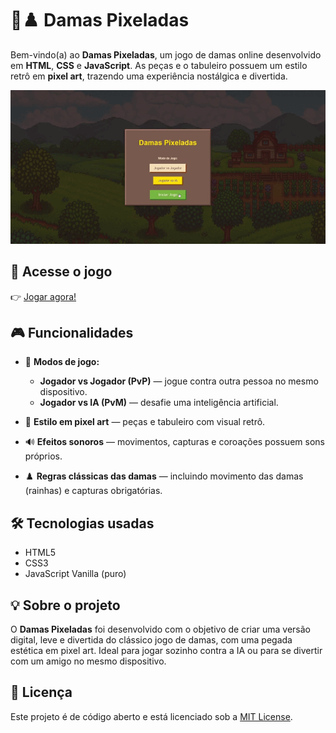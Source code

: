# 🎨♟️ Damas Pixeladas

Bem-vindo(a) ao **Damas Pixeladas**, um jogo de damas online desenvolvido em **HTML**, **CSS** e **JavaScript**. As peças e o tabuleiro possuem um estilo retrô em **pixel art**, trazendo uma experiência nostálgica e divertida.

![Damas Pixeladas - Demonstração](./demonstracao.gif)

## 🔗 Acesse o jogo

👉 [Jogar agora!](https://avrilstihler.github.io/Jogo_Damas/)

## 🎮 Funcionalidades

* 🧠 **Modos de jogo:**

  * **Jogador vs Jogador (PvP)** — jogue contra outra pessoa no mesmo dispositivo.
  * **Jogador vs IA (PvM)** — desafie uma inteligência artificial.

* 🎨 **Estilo em pixel art** — peças e tabuleiro com visual retrô.

* 🔊 **Efeitos sonoros** — movimentos, capturas e coroações possuem sons próprios.

* ♟️ **Regras clássicas das damas** — incluindo movimento das damas (rainhas) e capturas obrigatórias.

## 🛠️ Tecnologias usadas

* HTML5
* CSS3
* JavaScript Vanilla (puro)

## 💡 Sobre o projeto

O **Damas Pixeladas** foi desenvolvido com o objetivo de criar uma versão digital, leve e divertida do clássico jogo de damas, com uma pegada estética em pixel art. Ideal para jogar sozinho contra a IA ou para se divertir com um amigo no mesmo dispositivo.

## 📜 Licença

Este projeto é de código aberto e está licenciado sob a [MIT License](LICENSE).

